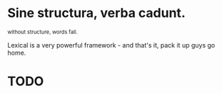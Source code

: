 # Sine structura, verba cadunt.
<sup>without structure, words fall.</sup>

Lexical is a very powerful framework - and that's it, pack it up guys go home.

# TODO